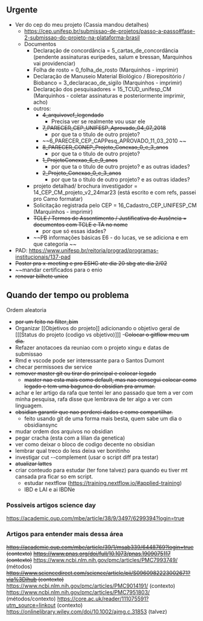 ## Urgente

- Ver do cep do meu projeto (Cassia mandou detalhes)
	- https://cep.unifesp.br/submissao-de-projetos/passo-a-passo#fase-2-submissao-do-projeto-na-plataforma-brasil
	- Documentos
		- Declaração de concordância = 5_cartas_de_concordância (pendente assinaturas euripedes, salum e bressan,  Marquinhos vai providenciar)
		- Folha de rosto = 0_folha_de_rosto (Marquinhos - imprimir)
		- Declaração de Manuseio Material Biológico / Biorepositório / Biobanco = 3_declaracao_de_sigilo (Marquinhos - imprimir)
		- Declaração dos pesquisadores = 15_TCUD_unifesp_CM (Marquinhos - coletar assinaturas e posteriormente imprimir, acho)
		- outros:  
			- ~~4_arquivovcf_legendado~~
				- Precisa ver se realmente vou usar ele
			- ~~7_PARECER_CEP_UNIFESP_Aprovado_04_07_2018~~
				- por que ta o titulo de outro projeto?
			- ~~6_PARECER_CEP_CAPPesq_APROVADO_11_03_2010 ~~ 
			- ~~8_PARECER_CONEP_Projeto_Conexao_0_e_3_anos~~  
				- por que ta o titulo de outro projeto?
			- ~~1_ProjetoConexao_6_e_9_anos~~  
				- por que ta o titulo de outro projeto? e as outras idades?
			- ~~2_Projeto_Conexao_0_e_3_anos~~
				-  por que ta o titulo de outro projeto? e as outras idades?
		- projeto detalhad/ brochura investigador = 14_CEP_CM_projeto_v2_24mar23 (está escrito e com refs, passei pro Camo formatar)
		- Solicitação registrada pelo CEP = 16_Cadastro_CEP_UNIFESP_CM (Marquinhos - imprimir)
		-  ~~TCLE / Termos de Assentimento / Justificativa de Ausência = documentos com TCLE e TA no nome~~
			- por que só essas idades?
		- ~~PB informações básicas E6 - do lucas, ve se adiciona e em que categoria ~~
- PAD:
	https://www.unifesp.br/reitoria/prograd/programas-institucionais/137-pad
- ~~Poster pra x-meeting e pro ESHG ate dia 20 sbg ate dia 2/02~~ 
- ~~mandar certificados para o enio
-  ~~renovar bilhete unico~~ 

## Quando der tempo ou problema

Ordem aleatoria

- ~~por um feito no filter_bim~~
- Organizar [[Objetivos do projeto]] adicionando o objetivo geral de [[[Status do projeto (codigo vs objetivo)]]]
-~~Colocar o gitflow meu um dia.~~
- Refazer anotacoes da reuniao com o projeto xingu e datas de submissao
- Rmd e vscode pode ser interessante para o Santos Dumont
- checar permissoes dw service
- ~~remover master git ou tirar do principal e colocar legado~~
	- ~~master nao esta mais como default, mas nao consegui colocar como legado e tem uma bagunca do obsidian pra arrumar.~~
- achar e ler artigo da rafa que tentei ler ano passado que tem a ver com minha pesquisa, rafa disse que lembrava de ter algo a ver com linguagem.
- ~~obsidian garantir que nao perderei dados e como compartilhar.~~
	- feito usando git de uma forma mais besta, quem sabe um dia o obsidiansync
- mudar ordem dos arquivos no obsidian
- pegar cracha (esta com a lilian da genetica)
- ver como deixar o bloco de codigo decente no obsidian
- lembrar qual treco do less deixa ver bonitinho
- investigar cut --complement (usar o script diff pra testar)
- ~~atualizar lattes~~
- criar conteudo para estudar (ter fone talvez) para quando eu tiver mt cansada pra ficar so em script.
	- estudar nextflow (https://training.nextflow.io/#applied-training)
	- IBD e LAI e ai IBDNe

### Possiveis artigos science day

https://academic.oup.com/mbe/article/38/9/3497/6299394?login=true

### Artigos para entender mais dessa área

~~https://academic.oup.com/mbe/article/39/1/msab339/6448769?login=true (contexto)~~
~~https://www.pnas.org/doi/full/10.1073/pnas.1909075117 (contexto)~~
https://www.ncbi.nlm.nih.gov/pmc/articles/PMC7993749/ (métodos)
~~https://www.sciencedirect.com/science/article/pii/S0960982223002671?via%3Dihub (contexto)~~
https://www.ncbi.nlm.nih.gov/pmc/articles/PMC9014191/ (contexto)
https://www.ncbi.nlm.nih.gov/pmc/articles/PMC7951803/ (métodos/contexto)
https://core.ac.uk/reader/111075591?utm_source=linkout (contexto)
https://onlinelibrary.wiley.com/doi/10.1002/ajmg.c.31853 (talvez)